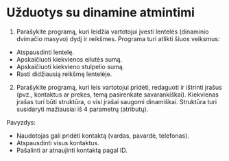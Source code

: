 ﻿# Užduotys su dinamine atmintimi

1. Parašykite programą, kuri leidžia vartotojui įvesti lentelės (dinaminio dvimačio masyvo) dydį ir reikšmes. Programa turi atlikti šiuos veiksmus:

* Atspausdinti lentelę.
* Apskaičiuoti kiekvienos eilutės sumą.
* Apskaičiuoti kiekvieno stulpelio sumą.
* Rasti didžiausią reikšmę lentelėje.

2. Parašykite programą, kuri leis vartotojui pridėti, redaguoti ir ištrinti įrašus (pvz., kontaktus ar prekes, temą pasirenkate savarankiškai). Kiekvienas įrašas turi būti struktūra, o visi įrašai saugomi dinamiškai. Struktūra turi susidaryti mažiausiai iš 4 parametrų (atributų).

Pavyzdys:
* Naudotojas gali pridėti kontaktą (vardas, pavardė, telefonas).
* Atspausdinti visus kontaktus.
* Pašalinti ar atnaujinti kontaktą pagal ID.